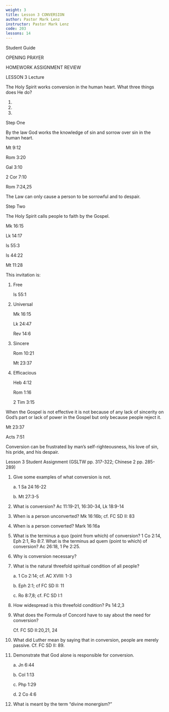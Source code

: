 ```yaml
---
weight: 3
title: Lesson 3 CONVERSION
author: Pastor Mark Lenz
instructor: Pastor Mark Lenz
code: 203
lessons: 14
---
```

Student Guide

OPENING PRAYER

HOMEWORK ASSIGNMENT REVIEW

LESSON 3 Lecture

The Holy Spirit works conversion in the human heart. What three things does He do?

1)

2)

3)

Step One

By the law God works the knowledge of sin and sorrow over sin in the human heart.

Mt 9:12

Rom 3:20

Gal 3:10

2 Cor 7:10

Rom 7:24,25

The Law can only cause a person to be sorrowful and to despair.

Step Two

The Holy Spirit calls people to faith by the Gospel.

Mk 16:15

Lk 14:17

Is 55:3

Is 44:22

Mt 11:28

This invitation is:

1) Free

    Is 55:1

2) Universal

    Mk 16:15

    Lk 24:47

    Rev 14:6

3) Sincere

    Rom 10:21

    Mt 23:37  

4) Efficacious

    Heb 4:12

    Rom 1:16

    2 Tim 3:15

When the Gospel is not effective it is not because of any lack of sincerity on God’s part or lack of power in the Gospel but only because people reject it.

Mt 23:37

Acts 7:51  

Conversion can be frustrated by man’s self-righteousness, his love of sin, his pride, and his despair.

Lesson 3 Student Assignment (GSLTW pp. 317-322; Chinese 2 pp. 285-289)

1. Give some examples of what conversion is not.

    a.  1 Sa 24:16-22

    b.  Mt 27:3-5

2. What is conversion?  Ac 11:19-21, 16:30-34, Lk 18:9-14

3. When is a person unconverted?  Mk 16:16b; cf. FC SD II: 83

4. When is a person converted?  Mark 16:16a

5. What is the terminus a quo (point from which)  of conversion?  1 Co 2:14, Eph 2:1, Ro 8:7.  What is the terminus ad quem (point to which) of conversion?  Ac 26:18, 1 Pe 2:25.

6. Why is conversion necessary?

7. What is the natural threefold spiritual condition of all people?

    a.  1 Co 2:14; cf.  AC XVIII: 1-3

    b.  Eph 2:1; cf FC SD II: 11

    c.  Ro 8:7,8; cf. FC SD I:1

8. How widespread is this threefold condition?   Ps 14:2,3

9. What does the Formula of Concord have to say about the need for conversion?

    Cf. FC SD II:20,21, 24

10. What did Luther mean by saying that in conversion, people are merely passive. Cf. FC SD II: 89.

11. Demonstrate that God alone is responsible for conversion.

    a.  Jn 6:44

    b.  Col 1:13

    c.  Php 1:29

    d.  2 Co 4:6

12. What is meant by the term “divine monergism?”  

